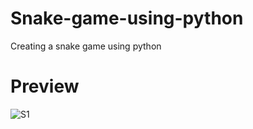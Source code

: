 # Snake-game-using-python

Creating a snake game using python

# Preview
![S1](https://user-images.githubusercontent.com/64741449/87949129-426b8e80-cac3-11ea-854f-1651bdc552e6.png)

